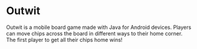 # Outwit
Outwit is a mobile board game made with Java for Android devices. Players can move chips across the board in different ways to their home corner. The first player to get all their chips home wins!
